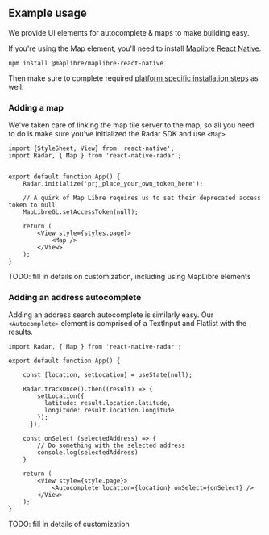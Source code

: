 ## Example usage

We provide UI elements for autocomplete & maps to make building easy.

If you're using the Map element, you'll need to install [Maplibre React Native](https://github.com/maplibre/maplibre-react-native).
```
npm install @maplibre/maplibre-react-native
```

Then make sure to complete required [platform specific installation steps](https://github.com/maplibre/maplibre-react-native/blob/main/docs/GettingStarted.md#review-platform-specific-info) as well.

### Adding a map

We've taken care of linking the map tile server to the map, so all you need to do is make sure you've initialized the Radar SDK and use `<Map>`

```
import {StyleSheet, View} from 'react-native';
import Radar, { Map } from 'react-native-radar';


export default function App() {
    Radar.initialize('prj_place_your_own_token_here');
    
    // A quirk of Map Libre requires us to set their deprecated access token to null
    MapLibreGL.setAccessToken(null);

    return (
        <View style={styles.page}>
            <Map />
        </View>
    );
}
```

TODO: fill in details on customization, including using MapLibre elements

### Adding an address autocomplete

Adding an address search autocomplete is similarly easy. Our `<Autocomplete>` element is comprised of a TextInput and Flatlist with the results.

```
import Radar, { Map } from 'react-native-radar';

export default function App() {

    const [location, setLocation] = useState(null);

    Radar.trackOnce().then((result) => {
        setLocation({
          latitude: result.location.latitude,
          longitude: result.location.longitude,
        });
      });

    const onSelect (selectedAddress) => {
        // Do something with the selected address
        console.log(selectedAddress)
    }

    return (
        <View style={style.page}>
            <Autocomplete location={location} onSelect={onSelect} />
        </View>
    );
}
```

TODO: fill in details of customization

